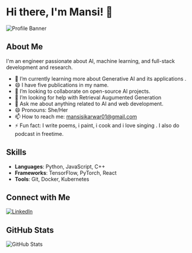 # Hi there, I'm Mansi! 👋

![Profile Banner]([https://[your-image-link](https://media.licdn.com/dms/image/C4D03AQGQwRZS6bLpHA/profile-displayphoto-shrink_800_800/0/1654433542854?e=1721865600&v=beta&t=eOVv5MWlNcBiXKcsmmCmSOoFai4J1rTxfO0BXH5IdDk)/banner.png](https://github.com/mansi793))

## About Me
I'm an engineer passionate about AI, machine learning, and full-stack development and research.

- 🌱 I’m currently learning more about Generative AI and its applications .
- 😄 I have five publications in my name.
- 👯 I’m looking to collaborate on open-source AI projects.
- 🤔 I’m looking for help with Retrieval Augumented Generation 
- 💬 Ask me about anything related to AI and web development.
- 😄 Pronouns: She/Her
-  📫 How to reach me: mansisikarwar01@gmail.com
-  ⚡ Fun fact: I write poems, i paint, i cook and i love singing . I also do podcast in freetime.

## Skills
- **Languages**: Python, JavaScript, C++ 
- **Frameworks**: TensorFlow, PyTorch, React
- **Tools**: Git, Docker, Kubernetes

## Connect with Me
[![LinkedIn](https://img.shields.io/badge/LinkedIn-Profile-blue?logo=linkedin)](https://www.linkedin.com/in/mansi_sikarwar)

## GitHub Stats
![GitHub Stats](https://github-readme-stats.vercel.app/api?username=Mansi793&show_icons=true&theme=radical)


<!--
**Mansi793/Mansi793** is a ✨ _special_ ✨ repository because its `README.md` (this file) appears on your GitHub profile.

Here are some ideas to get you started:

- 🔭 I’m currently working on ...
- 🌱 I’m currently learning ...
- 👯 I’m looking to collaborate on ...
- 
- 💬 Ask me about ...
-
- ...
- 
-->

